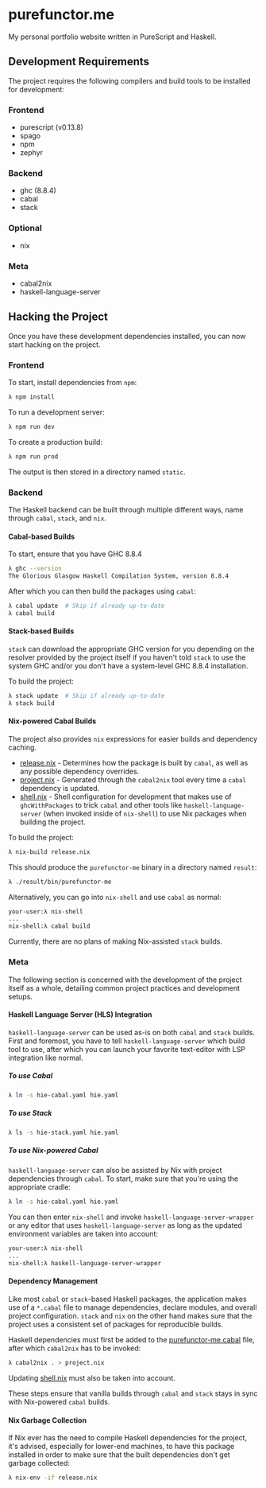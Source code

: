 # purefunctor.me
My personal portfolio website written in PureScript and Haskell.

## Development Requirements
The project requires the following compilers and build tools to be installed for development:

### Frontend
* purescript (v0.13.8)
* spago
* npm
* zephyr

### Backend
* ghc (8.8.4)
* cabal
* stack

### Optional
* nix

### Meta
* cabal2nix
* haskell-language-server

## Hacking the Project
Once you have these development dependencies installed, you can now start hacking on the project.

### Frontend
To start, install dependencies from `npm`:
```sh
λ npm install
```

To run a development server:
```sh
λ npm run dev
```

To create a production build:
```sh
λ npm run prod
```
The output is then stored in a directory named `static`.

### Backend
The Haskell backend can be built through multiple different ways, name through `cabal`, `stack`, and `nix`.

#### Cabal-based Builds
To start, ensure that you have GHC 8.8.4
```sh
λ ghc --version
The Glorious Glasgow Haskell Compilation System, version 8.8.4
```

After which you can then build the packages using `cabal`:
```sh
λ cabal update  # Skip if already up-to-date
λ cabal build
```

#### Stack-based Builds
`stack` can download the appropriate GHC version for you depending on the resolver provided by the project itself if you haven't told `stack` to use the system GHC and/or you don't have a system-level GHC 8.8.4 installation.

To build the project:
```sh
λ stack update  # Skip if already up-to-date
λ stack build
```

#### Nix-powered Cabal Builds
The project also provides `nix` expressions for easier builds and dependency caching.
* [release.nix](./release.nix) - Determines how the package is built by `cabal`, as well as any possible dependency overrides.
* [project.nix](./project.nix) - Generated through the `cabal2nix` tool every time a `cabal` dependency is updated.
* [shell.nix](./shell.nix) - Shell configuration for development that makes use of `ghcWithPackages` to trick `cabal` and other tools like `haskell-language-server` (when invoked inside of `nix-shell`) to use Nix packages when building the project.

To build the project:
```sh
λ nix-build release.nix
```

This should produce the `purefunctor-me` binary in a directory named `result`:
```sh
λ ./result/bin/purefunctor-me
```

Alternatively, you can go into `nix-shell` and use `cabal` as normal:
```sh
your-user:λ nix-shell
...
nix-shell:λ cabal build
```

Currently, there are no plans of making Nix-assisted `stack` builds.

### Meta
The following section is concerned with the development of the project itself as a whole, detailing common project practices and development setups.

#### Haskell Language Server (HLS) Integration
`haskell-language-server` can be used as-is on both `cabal` and `stack` builds.  First and foremost, you have to tell `haskell-language-server` which build tool to use, after which you can launch your favorite text-editor with LSP integration like normal.

##### To use Cabal
```sh
λ ln -s hie-cabal.yaml hie.yaml
```

##### To use Stack
```sh
λ ls -s hie-stack.yaml hie.yaml
```

##### To use Nix-powered Cabal
`haskell-language-server` can also be assisted by Nix with project dependencies through `cabal`. To start, make sure that you're using the appropriate cradle:
```sh
λ ln -s hie-cabal.yaml hie.yaml
```
You can then enter `nix-shell` and invoke `haskell-language-server-wrapper` or any editor that uses `haskell-language-server` as long as the updated environment variables are taken into account:
```sh
your-user:λ nix-shell
...
nix-shell:λ haskell-language-server-wrapper
```

#### Dependency Management
Like most `cabal` or `stack`-based Haskell packages, the application makes use of a `*.cabal` file to manage dependencies, declare modules, and overall project configuration. `stack` and `nix` on the other hand makes sure that the project uses a consistent set of packages for reproducible builds.

Haskell dependencies must first be added to the [purefunctor-me.cabal](./purefunctor-me.cabal) file, after which `cabal2nix` has to be invoked:
```sh
λ cabal2nix . > project.nix
```
Updating [shell.nix](./shell.nix) must also be taken into account.

These steps ensure that vanilla builds through `cabal` and `stack` stays in sync with Nix-powered `cabal` builds.

#### Nix Garbage Collection
If Nix ever has the need to compile Haskell dependencies for the project, it's advised, especially for lower-end machines, to have this package installed in order to make sure that the built dependencies don't get garbage collected:
```sh
λ nix-env -if release.nix
```
